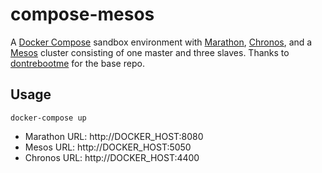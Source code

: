# compose-mesos
A [Docker Compose][] sandbox environment with [Marathon][], [Chronos][], and a [Mesos][] cluster consisting of one master and three slaves. Thanks to [dontrebootme](https://github.com/dontrebootme) for the base repo.

## Usage

`docker-compose up`

- Marathon URL: http://DOCKER_HOST:8080
- Mesos URL: http://DOCKER_HOST:5050
- Chronos URL: http://DOCKER_HOST:4400

[docker compose]: https://github.com/docker/compose
[marathon]: https://mesosphere.github.io/marathon/
[chronos]: http://mesos.github.io/chronos/
[mesos]: http://mesos.apache.org/
